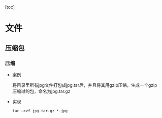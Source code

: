 [toc]

# 文件

## 压缩包

### 压缩

* 案例

  将目录里所有jpg文件打包成jpg.tar后，并且将其用gzip压缩，生成一个gzip压缩过的包，命名为jpg.tar.gz

* 实现

  ~~~
  tar –czf jpg.tar.gz *.jpg
  ~~~


